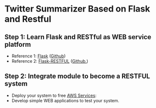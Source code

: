 # Twitter Summarizer Based on Flask and Restful
## Step 1: Learn Flask and RESTful as WEB service platform
- Reference 1: [Flask] ([Github])
- Reference 2: [Flask-RESTFUL] ([Github.])
## Step 2: Integrate module to become a RESTFUL system
- Deploy your system to free [AWS Services]:
- Develop simple WEB applications to test your system.



[Flask]: https://palletsprojects.com/p/flask/
[Github]: https://github.com/pallets/flask
[Flask-RESTFUL]: https://flask-restful.readthedocs.io/en/latest/
[Github.]: https://github.com/flask-restful/flask-restful
[AWS Services]: https://aws.amazon.com/free/?all-free-tier.sort-by=item.additionalFields.SortRank&all-free-tier.sort-order=asc
